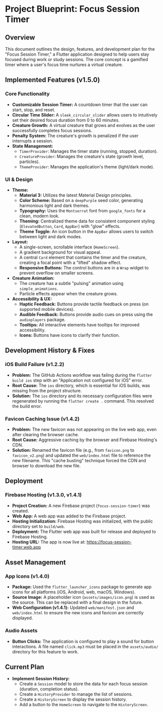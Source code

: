 
# Project Blueprint: Focus Session Timer

## Overview

This document outlines the design, features, and development plan for the "Focus Session Timer," a Flutter application designed to help users stay focused during work or study sessions. The core concept is a gamified timer where a user's focus time nurtures a virtual creature.

## Implemented Features (v1.5.0)

### Core Functionality
- **Customizable Session Timer:** A countdown timer that the user can start, stop, and reset.
- **Circular Time Slider:** A `sleek_circular_slider` allows users to intuitively set their desired focus duration from 0 to 60 minutes.
- **Creature Growth:** A virtual creature that grows and evolves as the user successfully completes focus sessions.
- **Penalty System:** The creature's growth is penalized if the user interrupts a session.
- **State Management:**
    - `TimerProvider`: Manages the timer state (running, stopped, duration).
    - `CreatureProvider`: Manages the creature's state (growth level, particles).
    - `ThemeProvider`: Manages the application's theme (light/dark mode).

### UI & Design
- **Theme:**
    - **Material 3:** Utilizes the latest Material Design principles.
    - **Color Scheme:** Based on a `deepPurple` seed color, generating harmonious light and dark themes.
    - **Typography:** Uses the `Montserrat` font from `google_fonts` for a clean, modern look.
    - **Theming:** Centralized theme data for consistent component styling (`ElevatedButton`, `Card`, `AppBar`) with "glow" effects.
    - **Theme Toggle:** An icon button in the `AppBar` allows users to switch between light and dark modes.
- **Layout:**
    - A single-screen, scrollable interface (`HomeScreen`).
    - A gradient background for visual appeal.
    - A central `Card` element that contains the timer and the creature, creating a focal point with a "lifted" shadow effect.
    - **Responsive Buttons:** The control buttons are in a `Wrap` widget to prevent overflow on smaller screens.
- **Creature Animation:**
    - The creature has a subtle "pulsing" animation using `simple_animations`.
    - Particle effects appear when the creature grows.
- **Accessibility & UX:**
    - **Haptic Feedback:** Buttons provide tactile feedback on press (on supported mobile devices).
    - **Audible Feedback:** Buttons provide audio cues on press using the `audioplayers` package.
    - **Tooltips:** All interactive elements have tooltips for improved accessibility.
    - **Icons:** Buttons have icons to clarify their function.

## Development History & Fixes

### iOS Build Failure (v1.2.2)
- **Problem:** The GitHub Actions workflow was failing during the `flutter build ios` step with an "Application not configured for iOS" error.
- **Root Cause:** The `ios` directory, which is essential for iOS builds, was missing from the project structure.
- **Solution:** The `ios` directory and its necessary configuration files were regenerated by running the `flutter create .` command. This resolved the build error.

### Favicon Caching Issue (v1.4.2)
- **Problem:** The new favicon was not appearing on the live web app, even after clearing the browser cache.
- **Root Cause:** Aggressive caching by the browser and Firebase Hosting's CDN.
- **Solution:** Renamed the favicon file (e.g., from `favicon.png` to `favicon_v2.png`) and updated the `web/index.html` file to reference the new filename. This "cache busting" technique forced the CDN and browser to download the new file.

## Deployment

### Firebase Hosting (v1.3.0, v1.4.1)
- **Project Creation:** A new Firebase project (`focus-session-timer`) was created.
- **Web App:** A web app was added to the Firebase project.
- **Hosting Initialization:** Firebase Hosting was initialized, with the public directory set to `build/web`.
- **Deployment:** The Flutter web app was built for release and deployed to Firebase Hosting.
- **Hosting URL:** The app is now live at: https://focus-session-timer.web.app

## Asset Management

### App Icons (v1.4.0)
- **Package:** Used the `flutter_launcher_icons` package to generate app icons for all platforms (iOS, Android, web, macOS, Windows).
- **Source Image:** A placeholder icon (`assets/images/icon.png`) is used as the source. This can be replaced with a final design in the future.
- **Web Configuration (v1.4.1):** Updated `web/manifest.json` and `web/index.html` to ensure the new icons and favicon are correctly displayed.

### Audio Assets
- **Button Clicks:** The application is configured to play a sound for button interactions. A file named `click.mp3` must be placed in the `assets/audio/` directory for this feature to work.

## Current Plan

- **Implement Session History:**
  - Create a `Session` model to store the data for each focus session (duration, completion status).
  - Create a `HistoryProvider` to manage the list of sessions.
  - Create a `HistoryScreen` to display the session history.
  - Add a button to the `HomeScreen` to navigate to the `HistoryScreen`.
